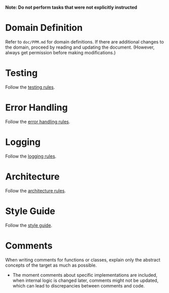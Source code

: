 **Note: Do not perform tasks that were not explicitly instructed**

# Domain Definition

Refer to `doc/PPM.md` for domain definitions.
If there are additional changes to the domain, proceed by reading and updating the document. (However, always get permission before making modifications.)

# Testing

Follow the [testing rules](.rules/testing.md).

# Error Handling

Follow the [error handling rules](.rules/error_handling.md).

# Logging

Follow the [logging rules](.rules/logging.md).

# Architecture

Follow the [architecture rules](.rules/architecture.md).

# Style Guide

Follow the [style guide](.rules/style-guide.md).

# Comments

When writing comments for functions or classes, explain only the abstract concepts of the target as much as possible.

- The moment comments about specific implementations are included, when internal logic is changed later, comments might not be updated, which can lead to discrepancies between comments and code.

